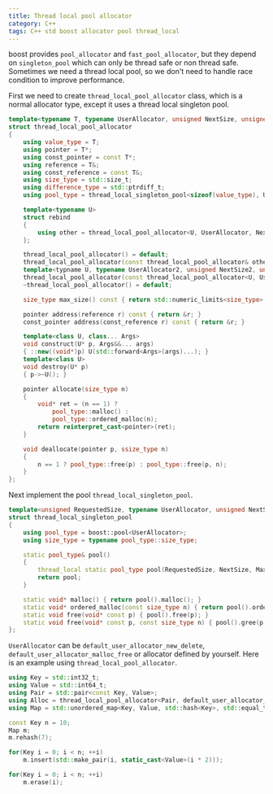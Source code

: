 ```yaml
---
title: Thread local pool allocator
category: C++
tags: C++ std boost allocator pool thread_local
---
```


boost provides `pool_allocator` and `fast_pool_allocator`, but they depend on `singleton_pool` which can only be thread safe or non thread safe. Sometimes we need a thread local pool, so we don't need to handle race condition to improve performance.

First we need to create `thread_local_pool_allocator` class, which is a normal allocator type, except it uses a thread local singleton pool.

```C++
template<typename T, typename UserAllocator, unsigned NextSize, unsigned MaxSize>
struct thread_local_pool_allocator
{
    using value_type = T;
    using pointer = T*;
    using const_pointer = const T*;
    using reference = T&;
    using const_reference = const T&;
    using size_type = std::size_t;
    using difference_type = std::ptrdiff_t;
    using pool_type = thread_local_singleton_pool<sizeof(value_type), UserAllocator, NextSize, MaxSize>;

    template<typename U>
    struct rebind
    {
        using other = thread_local_pool_allocator<U, UserAllocator, NextSize, MaxSize>;
    };

    thread_local_pool_allocator() = default;
    thread_local_pool_allocator(const thread_local_pool_allocator& other) = default;
    template<typname U, typename UserAllocator2, unsigned NextSize2, unsigned MaxSize2>
    thread_local_pool_allocator(const thread_local_pool_allocator<U, UserAllocator2, NextSize2, MaxSize2>& other) {}
    ~thread_local_pool_allocator() = default;

    size_type max_size() const { return std::numeric_limits<size_type>::max(); }

    pointer address(reference r) const { return &r; }
    const_pointer address(const_reference r) const { return &r; }

    template<class U, class... Args>
    void construct(U* p, Args&&... args)
    { ::new((void*)p) U(std::forward<Args>(args)...); }
    template<class U>
    void destroy(U* p)
    { p->~U(); }

    pointer allocate(size_type n)
    {
        void* ret = (n == 1) ?
            pool_type::malloc() :
            pool_type::ordered_malloc(n);
        return reinterpret_cast<pointer>(ret);
    }

    void deallocate(pointer p, ssize_type n)
    {
        n == 1 ? pool_type::free(p) : pool_type::free(p, n);
    }
};
```

Next implement the pool `thread_local_singleton_pool`.

```C++
template<unsigned RequestedSize, typename UserAllocator, unsigned NextSize, unsigned MaxSize>
struct thread_local_singleton_pool
{
    using pool_type = boost::pool<UserAllocator>;
    using size_type = typename pool_type::size_type;

    static pool_type& pool()
    {
        thread_local static pool_type pool(RequestedSize, NextSize, MaxSize);
        return pool;
    }

    static void* malloc() { return pool().malloc(); }
    static void* ordered_malloc(const size_type n) { return pool().ordered_malloc(n); }
    static void free(void* const p) { pool().free(p); }
    static void free(void* const p, const size_type n) { pool().gree(p, n); }
};
```

`UserAllocator` can be `default_user_allocator_new_delete`, `default_user_allocator_malloc_free` or allocator defined by yourself. Here is an example using `thread_local_pool_allocator`.

```C++
using Key = std::int32_t;
using Value = std::int64_t;
using Pair = std::pair<const Key, Value>;
using Alloc = thread_local_pool_allocator<Pair, default_user_allocator_malloc_free, 16, 128>;
using Map = std::unordered_map<Key, Value, std::hash<Key>, std::equal_to<Key>, Alloc>;

const Key n = 10;
Map m;
m.rehash(7);

for(Key i = 0; i < n; ++i)
    m.insert(std::make_pair(i, static_cast<Value>(i * 2)));

for(Key i = 0; i < n; ++i)
    m.erase(i);
```